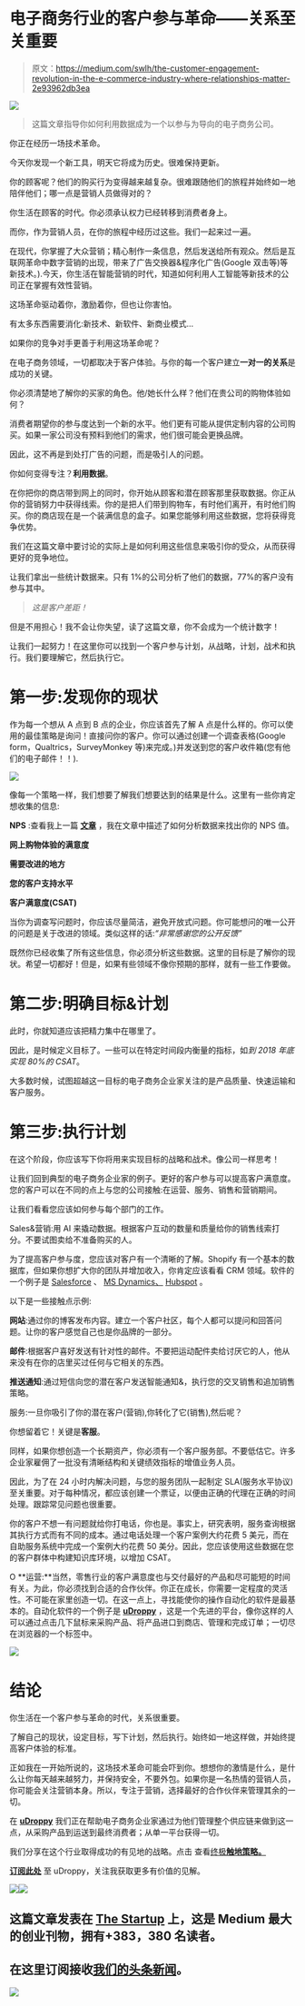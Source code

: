 # 电子商务行业的客户参与革命——关系至关重要

> 原文：<https://medium.com/swlh/the-customer-engagement-revolution-in-the-e-commerce-industry-where-relationships-matter-2e93962db3ea>

![](img/d05beaf43dd9df0cf0e54cc35a955d4c.png)

> 这篇文章指导你如何利用数据成为一个以参与为导向的电子商务公司。

你正在经历一场技术革命。

今天你发现一个新工具，明天它将成为历史。很难保持更新。

你的顾客呢？他们的购买行为变得越来越复杂。很难跟随他们的旅程并始终如一地陪伴他们；哪一点是营销人员做得对的？

你生活在顾客的时代。你必须承认权力已经转移到消费者身上。

而你，作为营销人员，在你的旅程中经历过这些。我们一起来过一遍。

在现代，你掌握了大众营销；精心制作一条信息，然后发送给所有观众。然后是互联网革命中数字营销的出现，带来了广告交换器&程序化广告(Google 双击等)等新技术。).今天，你生活在智能营销的时代，知道如何利用人工智能等新技术的公司正在掌握有效性营销。

这场革命驱动着你，激励着你，但也让你害怕。

有太多东西需要消化:新技术、新软件、新商业模式…

如果你的竞争对手更善于利用这场革命呢？

在电子商务领域，一切都取决于客户体验。与你的每一个客户建立**一对一的关系**是成功的关键。

你必须清楚地了解你的买家的角色。他/她长什么样？他们在贵公司的购物体验如何？

消费者期望你的参与度达到一个新的水平。他们更有可能从提供定制内容的公司购买。如果一家公司没有预料到他们的需求，他们很可能会更换品牌。

因此，这不再是到处打广告的问题，而是吸引人的问题。

你如何变得专注？**利用数据**。

在你把你的商店带到网上的同时，你开始从顾客和潜在顾客那里获取数据。你正从你的营销努力中获得线索。你的是把人们带到购物车，有时他们离开，有时他们购买。你的商店现在是一个装满信息的盒子。如果您能够利用这些数据，您将获得竞争优势。

我们在这篇文章中要讨论的实际上是如何利用这些信息来吸引你的受众，从而获得更好的竞争地位。

让我们拿出一些统计数据来。只有 1%的公司分析了他们的数据，77%的客户没有参与其中。

> *这是客户差距！*

但是不用担心！我不会让你失望，读了这篇文章，你不会成为一个统计数字！

让我们一起努力！在这里你可以找到一个客户参与计划，从战略，计划，战术和执行。我们要理解它，然后执行它。

# 第一步:发现你的现状

作为每一个想从 A 点到 B 点的企业，你应该首先了解 A 点是什么样的。你可以使用的最佳策略是询问！直接问你的客户。你可以通过创建一个调查表格(Google form，Qualtrics，SurveyMonkey 等)来完成。)并发送到您的客户收件箱(您有他们的电子邮件！！).

![](img/6a2c5ca13dd3085a603e8b57613de158.png)

像每一个策略一样，我们想要了解我们想要达到的结果是什么。这里有一些你肯定想收集的信息:

**NPS** :查看我上一篇 [**文章**](/udroppy/udropy-co-founder-carlo-bellati-on-the-future-of-dropshipping-3010124e360c) ，我在文章中描述了如何分析数据来找出你的 NPS 值。

**网上购物体验的满意度**

**需要改进的地方**

**您的客户支持水平**

**客户满意度(CSAT)**

当你为调查写问题时，你应该尽量简洁，避免开放式问题。你可能想问的唯一公开的问题是关于改进的领域。类似这样的话:*“非常感谢您的公开反馈”*

既然你已经收集了所有这些信息，你必须分析这些数据。这里的目标是了解你的现状。希望一切都好！但是，如果有些领域不像你预期的那样，就有一些工作要做。

# **第二步:明确目标&计划**

此时，你就知道应该把精力集中在哪里了。

因此，是时候定义目标了。一些可以在特定时间段内衡量的指标，如*到 2018 年底实现 80%的 CSAT*。

大多数时候，试图超越这一目标的电子商务企业家关注的是产品质量、快速运输和客户服务。

# 第三步:执行计划

在这个阶段，你应该写下你将用来实现目标的战略和战术。像公司一样思考！

让我们回到典型的电子商务企业家的例子。更好的客户参与可以提高客户满意度。您的客户可以在不同的点上与您的公司接触:在运营、服务、销售和营销期间。

让我们看看您应该如何参与每个部门的工作。

Sales&营销:用 AI 来撬动数据。根据客户互动的数量和质量给你的销售线索打分。不要试图卖给不准备购买的人。

为了提高客户参与度，您应该对客户有一个清晰的了解。Shopify 有一个基本的数据库，但如果你想扩大你的团队并增加收入，你肯定应该看看 CRM 领域。软件的一个例子是 [Salesforce](https://www.salesforce.com/uk/) 、 [MS Dynamics、](https://dynamics.microsoft.com/it-it/) [Hubspot](https://www.hubspot.com/) 。

以下是一些接触点示例:

**网站**:通过你的博客发布内容。建立一个客户社区，每个人都可以提问和回答问题。让你的客户感觉自己也是你品牌的一部分。

**邮件**:根据客户喜好发送有针对性的邮件。不要把运动配件卖给讨厌它的人，他从来没有在你的店里买过任何与它相关的东西。

**推送通知**:通过短信向您的潜在客户发送智能通知&，执行您的交叉销售和追加销售策略。

服务:一旦你吸引了你的潜在客户(营销),你转化了它(销售),然后呢？

你想留着它！关键是**客服**。

同样，如果你想创造一个长期资产，你必须有一个客户服务部。不要低估它。许多企业家雇佣了一批没有清晰结构和关键绩效指标的增值业务人员。

因此，为了在 24 小时内解决问题，与您的服务团队一起制定 SLA(服务水平协议)至关重要。对于每种情况，都应该创建一个票证，以便由正确的代理在正确的时间处理。跟踪常见问题也很重要。

你的客户不想一有问题就给你打电话，你也是。事实上，研究表明，服务查询根据其执行方式而有不同的成本。通过电话处理一个客户案例大约花费 5 美元，而在自助服务系统中完成一个案例大约花费 50 美分。因此，您应该使用这些数据在您的客户群体中构建知识库环境，以增加 CSAT。

O **运营:**当然，零售行业的客户满意度也与交付最好的产品和尽可能短的时间有关。为此，你必须找到合适的合作伙伴。你正在成长，你需要一定程度的灵活性。不可能在家里创造一切。在这一点上，寻找能使你的操作自动化的软件是最基本的。自动化软件的一个例子是 [**uDroppy**](https://medium.com/udroppy) ，这是一个先进的平台，像你这样的人可以通过点击几下鼠标来采购产品、将产品进口到商店、管理和完成订单；一切尽在浏览器的一个标签中。

![](img/79a5c40fc3d6f06ddac464abe4f7cc14.png)

# **结论**

你生活在一个客户参与革命的时代，关系很重要。

了解自己的现状，设定目标，写下计划，然后执行。始终如一地这样做，并始终提高客户体验的标准。

正如我在一开始所说的，这场技术革命可能会吓到你。想想你的激情是什么，是什么让你每天越来越努力，并保持安全，不要外包。如果你是一名热情的营销人员，你可能会关注营销本身。所以，专注于营销，选择最好的合作伙伴来管理其余的一切。

在 [**uDroppy**](https://medium.com/udroppy) 我们正在帮助电子商务企业家通过为他们管理整个供应链来做到这一点，从采购产品到运送到最终消费者；从单一平台获得一切。

我们分享在这个行业取得成功的有见地的战略。点击 查看[终极**触地策略。**](/swlh/ecommerce-touchdown-strategy-33600bd96e49)

[**订阅此处**](https://get.udroppy.com/register) 至 uDroppy，关注我获取更多有价值的见解。

[![](img/cb0d218391e7e111f113d2aa62c56976.png)](https://beta.udroppy.com/booklet)[![](img/308a8d84fb9b2fab43d66c117fcc4bb4.png)](https://medium.com/swlh)

## 这篇文章发表在 [The Startup](https://medium.com/swlh) 上，这是 Medium 最大的创业刊物，拥有+383，380 名读者。

## 在这里订阅接收[我们的头条新闻](http://growthsupply.com/the-startup-newsletter/)。

[![](img/b0164736ea17a63403e660de5dedf91a.png)](https://medium.com/swlh)
